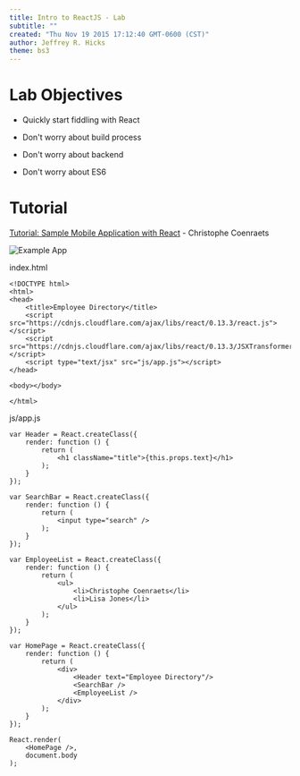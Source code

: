 ```yaml
---
title: Intro to ReactJS - Lab
subtitle: ""
created: "Thu Nov 19 2015 17:12:40 GMT-0600 (CST)"
author: Jeffrey R. Hicks
theme: bs3
---
```


Lab Objectives
==============

* Quickly start fiddling with React

* Don't worry about build process

* Don't worry about backend

* Don't worry about ES6

Tutorial
===========

[Tutorial: Sample Mobile Application with React](http://coenraets.org/blog/2014/12/sample-mobile-application-with-react-and-cordova/) - Christophe Coenraets

![Example App](http://coenraets.org/blog/wp-content/uploads/2014/12/uimockscript.png)


index.html
```
<!DOCTYPE html>
<html>
<head>
    <title>Employee Directory</title>
    <script src="https://cdnjs.cloudflare.com/ajax/libs/react/0.13.3/react.js"></script>
    <script src="https://cdnjs.cloudflare.com/ajax/libs/react/0.13.3/JSXTransformer.js"></script>
    <script type="text/jsx" src="js/app.js"></script>
</head>

<body></body>

</html>
```

js/app.js
```
var Header = React.createClass({
    render: function () {
        return (
            <h1 className="title">{this.props.text}</h1>
        );
    }
});

var SearchBar = React.createClass({
    render: function () {
        return (
            <input type="search" />
        );
    }
});

var EmployeeList = React.createClass({
    render: function () {
        return (
            <ul>
                <li>Christophe Coenraets</li>
                <li>Lisa Jones</li>
            </ul>
        );
    }
});

var HomePage = React.createClass({
    render: function () {
        return (
            <div>
                <Header text="Employee Directory"/>
                <SearchBar />
                <EmployeeList />
            </div>
        );
    }
});

React.render(
    <HomePage />,
    document.body
);
```
